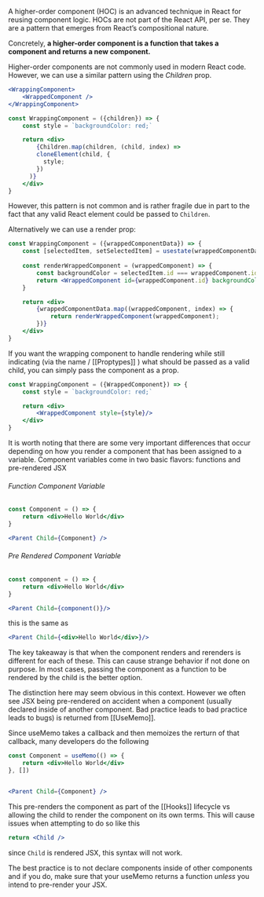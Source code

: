 A higher-order component (HOC) is an advanced technique in React for reusing component logic. HOCs are not part of the React API, per se. They are a pattern that emerges from React’s compositional nature.

Concretely, **a higher-order component is a function that takes a component and returns a new component.**

Higher-order components are not commonly used in modern React code. However, we can use a similar pattern using the *Children* prop.


```jsx
<WrappingComponent>
	<WrappedComponent />
</WrappingComponent>
```

```jsx
const WrappingComponent = ({children}) => {
	const style = `backgroundColor: red;`

	return <div>
		{Children.map(children, (child, index) =>
        cloneElement(child, {
          style;
        })
      )}
	</div>
}
```

However, this pattern is not common and is rather fragile due in part to the fact that any valid React element could be passed to `Children`. 

Alternatively we can use a render prop:

```jsx
const WrappingComponent = ({wrappedComponentData}) => {
	const [selectedItem, setSelectedItem] = usestate(wrappedComponentData[0])
	
	const renderWrappedComponent = (wrappedComponent) => {
		const backgroundColor = selectedItem.id === wrappedComponent.id ? "red" : "white"
		return <WrappedComponent id={wrappedComponent.id} backgroundColor={backgroundColor} />
	}

	return <div>
		{wrappedComponentData.map((wrappedComponent, index) => {    
			return renderWrappedComponent(wrappedComponent);  
		})}
	</div>
}
```

If you want the wrapping component to handle rendering while still indicating (via the name / [[Proptypes]] ) what should be passed as a valid child, you can simply pass the component as a prop.

```jsx
const WrappingComponent = ({WrappedComponent}) => {
	const style = `backgroundColor: red;`

	return <div>
		<WrappedComponent style={style}/>
	</div>
}
```

It is worth noting that there are some very important differences that occur depending on how you render a component that has been assigned to a variable. Component variables come in two basic flavors: functions and pre-rendered JSX

###### Function Component Variable
```jsx
const Component = () => {
	return <div>Hello World</div>
}

<Parent Child={Component} />
```

###### Pre Rendered Component Variable
```jsx
const component = () => {
	return <div>Hello World</div>
}

<Parent Child={component()}/>
```

this is the same as 
```jsx
<Parent Child={<div>Hello World</div>}/>
```

The key takeaway is that when the component renders and rerenders is different for each of these. This can cause strange behavior if not done on purpose. In most cases, passing the component as a function to be rendered by the child is the better option.

The distinction here may seem obvious in this context. However we often see JSX being pre-rendered on accident when a component (usually declared inside of another component. Bad practice leads to bad practice leads to bugs) is returned from [[UseMemo]].

Since useMemo takes a callback and then memoizes the rerturn of that callback, many developers do the following

```jsx
const Component = useMemo(() => {
	return <div>Hello World</div>
}, [])


<Parent Child={Component} />

```

This pre-renders the component as part of the [[Hooks]] lifecycle vs allowing the child to render the component on its own terms. This will cause issues when attempting to do so like this

```jsx
return <Child />
```

since `Child` is rendered JSX, this syntax will not work.

The best practice is to not declare components inside of other components and if you do, make sure that your useMemo returns a function *unless* you intend to pre-render your JSX.